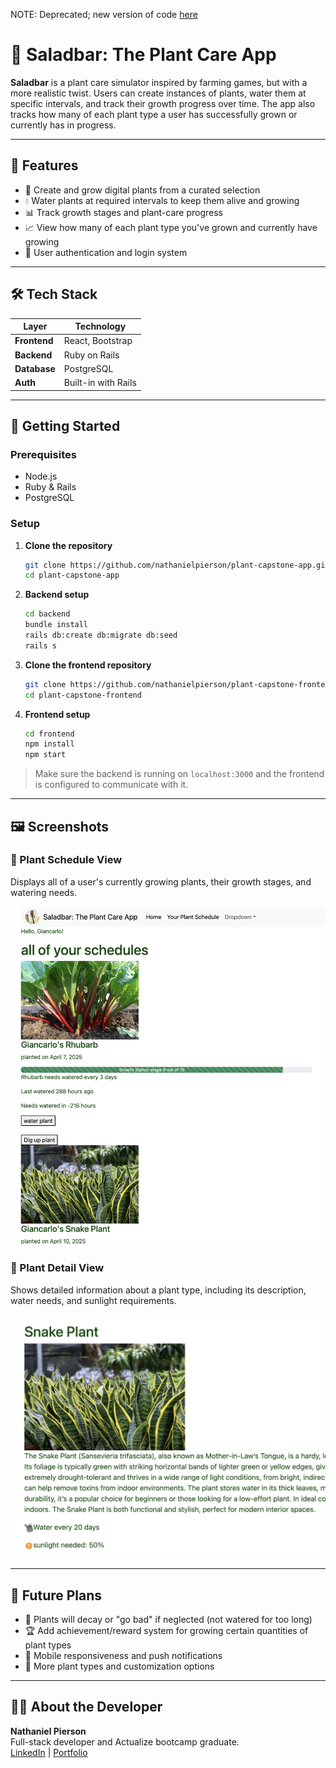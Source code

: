 NOTE: Deprecated; new version of code [here]([url](https://github.com/nathanielpierson/plant-rebuild-api))


# 🥗 Saladbar: The Plant Care App

**Saladbar** is a plant care simulator inspired by farming games, but with a more realistic twist. Users can create instances of plants, water them at specific intervals, and track their growth progress over time. The app also tracks how many of each plant type a user has successfully grown or currently has in progress.

---

## 🌱 Features

- 🌿 Create and grow digital plants from a curated selection
- 💧 Water plants at required intervals to keep them alive and growing
- 📊 Track growth stages and plant-care progress
- 📈 View how many of each plant type you've grown and currently have growing
- 🔐 User authentication and login system

---

## 🛠 Tech Stack

| Layer         | Technology        |
| ------------- | ----------------- |
| **Frontend**  | React, Bootstrap  |
| **Backend**   | Ruby on Rails     |
| **Database**  | PostgreSQL        |
| **Auth**      | Built-in with Rails |

---

## 🚀 Getting Started

### Prerequisites
- Node.js
- Ruby & Rails
- PostgreSQL

### Setup

1. **Clone the repository**  
   ```bash
   git clone https://github.com/nathanielpierson/plant-capstone-app.git
   cd plant-capstone-app
   ```

2. **Backend setup**  
   ```bash
   cd backend
   bundle install
   rails db:create db:migrate db:seed
   rails s
   ```

3. **Clone the frontend repository**
   ```bash
   git clone https://github.com/nathanielpierson/plant-capstone-frontend
   cd plant-capstone-frontend

3. **Frontend setup**  
   ```bash
   cd frontend
   npm install
   npm start
   ```

> Make sure the backend is running on `localhost:3000` and the frontend is configured to communicate with it.

---

## 🖼 Screenshots

### 📅 Plant Schedule View
Displays all of a user's currently growing plants, their growth stages, and watering needs.

![Plant Schedule Screenshot](./screenshots/Screenshot_plant_schedule.png)

### 🌿 Plant Detail View
Shows detailed information about a plant type, including its description, water needs, and sunlight requirements.

![Plant Detail Screenshot](./screenshots/Screenshot_plant_detail.png)

---

## 🎯 Future Plans

- 🧟 Plants will decay or "go bad" if neglected (not watered for too long)
- 🏆 Add achievement/reward system for growing certain quantities of plant types
- 📱 Mobile responsiveness and push notifications
- 🎨 More plant types and customization options

---

## 👨‍💻 About the Developer

**Nathaniel Pierson**  
Full-stack developer and Actualize bootcamp graduate.  
[LinkedIn](https://www.linkedin.com/in/nathanielpierson) | [Portfolio](#)
